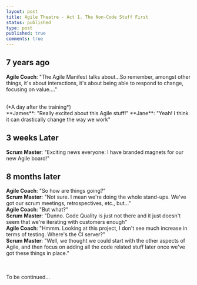 ```yaml
---
layout: post
title: Agile Theatre - Act 1. The Non-Code Stuff First
status: published
type: post
published: true
comments: true
---
```


## 7 years ago

**Agile Coach**: "The Agile Manifest talks about...So remember, amongst other things, it's about interactions, it's about being able to respond to change, focusing on value...."

<br/>
(*A day after the training*)
<br/>
**James**: "Really excited about this Agile stuff!"
**Jane**: "Yeah! I think it can drastically change the way we work"

## 3 weeks Later

**Scrum Master**: "Exciting news everyone: I have branded magnets for our new Agile board!"

## 8 months later

**Agile Coach**: "So how are things going?"
<br/>
**Scrum Master**: "Not sure. I mean we're doing the whole stand-ups. We've got our scrum meetings, retrospectives, etc., but..."
<br/>
**Agile Coach**: "But what?"
<br/>
**Scrum Master**: "Dunno. Code Quality is just not there and it just doesn't seem that we're iterating with customers enough"
<br/>
**Agile Coach**: "Hmmm. Looking at this project, I don't see much increase in terms of testing. Where's the CI server?"
<br/>
**Scrum Master**: "Well, we thought we could start with the other aspects of Agile, and then focus on adding all the code related stuff later once we've got these things in place."


<br/><br/>
To be continued...
